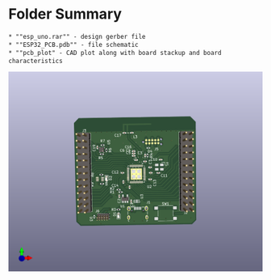 # Folder Summary

	* ""esp_uno.rar"" - design gerber file
	* ""ESP32_PCB.pdb"" - file schematic
	* ""pcb_plot" - CAD plot along with board stackup and board characteristics
	
![ESP-Uno](https://github.com/silverRnk/pdb-electronics/blob/main/esp-uno/3D_View.png)